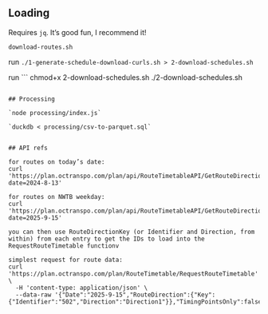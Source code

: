 ## Loading

Requires `jq`. It’s good fun, I recommend it!

`download-routes.sh`

run `./1-generate-schedule-download-curls.sh > 2-download-schedules.sh` 

run ```
chmod+x 2-download-schedules.sh
./2-download-schedules.sh
```

## Processing

`node processing/index.js`

`duckdb < processing/csv-to-parquet.sql`


## API refs

for routes on today’s date:
curl 'https://plan.octranspo.com/plan/api/RouteTimetableAPI/GetRouteDirections?date=2024-8-13'

for routes on NWTB weekday:
curl 'https://plan.octranspo.com/plan/api/RouteTimetableAPI/GetRouteDirections?date=2025-9-15'

you can then use RouteDirectionKey (or Identifier and Direction, from within) from each entry to get the IDs to load into the RequestRouteTimetable functionv

simplest request for route data:
curl 'https://plan.octranspo.com/plan/RouteTimetable/RequestRouteTimetable' \
  -H 'content-type: application/json' \
  --data-raw '{"Date":"2025-9-15","RouteDirection":{"Key":{"Identifier":"502","Direction":"Direction1"}},"TimingPointsOnly":false}' 
